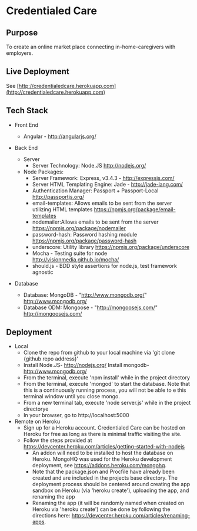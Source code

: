 Credentialed Care
=================


Purpose
-------

To create an online market place connecting in-home-caregivers with employers.

Live Deployment
---------------

See [http://credentialedcare.herokuapp.com](http://credentialedcare.herokuapp.com)

Tech Stack
----------

* Front End
  * Angular - http://angularjs.org/
* Back End
  * Server
    * Server Technology: Node.JS http://nodejs.org/
  * Node Packages:
    * Server Framework: Express, v3.4.3 - http://expressjs.com/
    * Server HTML Templating Engine: Jade - http://jade-lang.com/
    * Authentication Manager: Passport + Passport-Local  http://passportjs.org/
    * email-templates: Allows emails to be sent from the server utilizing HTML templates https://npmjs.org/package/email-templates
    * nodemailer:Allows emails to be sent from the server https://npmjs.org/package/nodemailer
    * password-hash: Password hashing module https://npmjs.org/package/password-hash
    * underscore: Utility library https://npmjs.org/package/underscore
    * Mocha - Testing suite for node http://visionmedia.github.io/mocha/
    * should.js - BDD style assertions for node.js, test framework agnostic

* Database
  * Database: MongoDB - "http://www.mongodb.org/" http://www.mongodb.org/
  * Database ODM: Mongoose - "http://mongoosejs.com/" http://mongoosejs.com/


Deployment
----------

* Local
  * Clone the repo from github to your local machine via 'git clone {github repo address}'
  * Install Node.JS- http://nodejs.org/
  Install mongodb- http://www.mongodb.org/
  * From the terminal, execute 'npm install' while in the project directory
  * From the terminal, execute 'mongod' to start the database.  Note that this is a continuously running process, you will not be able to e this terminal window until you close mongo.
  * From a new terminal tab, execute 'node server.js' while in the project directorye
  * In your browser, go to http://localhost:5000
* Remote on Heroku
  * Sign up for a Heroku account.  Credentialed Care can be hosted on Heroku for free as long as there is minimal traffic visiting the site.
  * Follow the steps provided at https://devcenter.heroku.com/articles/getting-started-with-nodejs
    * An addon will need to be installed to host the database on Heroku.  MongoHQ was used for the Heroku development deployment, see https://addons.heroku.com/mongohq.
    * Note that the package.json and Procfile have already been created and are included in the projects base directory.  The deployment process should be centered around creating the app sandbox on Heroku (via 'heroku create'), uploading the app, and renaming the app
    * Renaming the app (it will be randomly named when created on Heroku via 'heroku create') can be done by following the directions here: https://devcenter.heroku.com/articles/renaming-apps.



